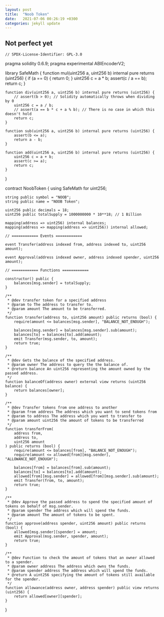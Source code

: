 ```yaml
---
layout: post
title:  "Noob Token"
date:   2021-07-06 00:26:19 +0300
categories: jekyll update
---
```


## Not perfect yet

    // SPDX-License-Identifier: GPL-3.0

pragma solidity 0.6.9;
pragma experimental ABIEncoderV2;

library SafeMath {
    function mul(uint256 a, uint256 b) internal pure returns (uint256) {
        if (a == 0) {
            return 0;
        }
        uint256 c = a * b;
        assert(c / a == b);
        return c;
    }

    function div(uint256 a, uint256 b) internal pure returns (uint256) {
        // assert(b > 0); // Solidity automatically throws when dividing by 0
        uint256 c = a / b;
        // assert(a == b * c + a % b); // There is no case in which this doesn't hold
        return c;
    }

    function sub(uint256 a, uint256 b) internal pure returns (uint256) {
        assert(b <= a);
        return a - b;
    }

    function add(uint256 a, uint256 b) internal pure returns (uint256) {
        uint256 c = a + b;
        assert(c >= a);
        return c;
    }
}

contract NoobToken {
    using SafeMath for uint256;

    string public symbol = "NOOB";
    string public name = "NOOB Token";

    uint256 public decimals = 18;
    uint256 public totalSupply = 1000000000 * 10**18; // 1 Billion

    mapping(address => uint256) internal balances;
    mapping(address => mapping(address => uint256)) internal allowed;

    // ============ Events ============

    event Transfer(address indexed from, address indexed to, uint256 amount);

    event Approval(address indexed owner, address indexed spender, uint256 amount);

    // ============ Functions ============

    constructor() public {
        balances[msg.sender] = totalSupply;
    }

    /**
     * @dev transfer token for a specified address
     * @param to The address to transfer to.
     * @param amount The amount to be transferred.
     */
    function transfer(address to, uint256 amount) public returns (bool) {
        require(amount <= balances[msg.sender], "BALANCE_NOT_ENOUGH");

        balances[msg.sender] = balances[msg.sender].sub(amount);
        balances[to] = balances[to].add(amount);
        emit Transfer(msg.sender, to, amount);
        return true;
    }

    /**
     * @dev Gets the balance of the specified address.
     * @param owner The address to query the the balance of.
     * @return balance An uint256 representing the amount owned by the passed address.
     */
    function balanceOf(address owner) external view returns (uint256 balance) {
        return balances[owner];
    }

    /**
     * @dev Transfer tokens from one address to another
     * @param from address The address which you want to send tokens from
     * @param to address The address which you want to transfer to
     * @param amount uint256 the amount of tokens to be transferred
     */
    function transferFrom(
        address from,
        address to,
        uint256 amount
    ) public returns (bool) {
        require(amount <= balances[from], "BALANCE_NOT_ENOUGH");
        require(amount <= allowed[from][msg.sender], "ALLOWANCE_NOT_ENOUGH");

        balances[from] = balances[from].sub(amount);
        balances[to] = balances[to].add(amount);
        allowed[from][msg.sender] = allowed[from][msg.sender].sub(amount);
        emit Transfer(from, to, amount);
        return true;
    }

    /**
     * @dev Approve the passed address to spend the specified amount of tokens on behalf of msg.sender.
     * @param spender The address which will spend the funds.
     * @param amount The amount of tokens to be spent.
     */
    function approve(address spender, uint256 amount) public returns (bool) {
        allowed[msg.sender][spender] = amount;
        emit Approval(msg.sender, spender, amount);
        return true;
    }

    /**
     * @dev Function to check the amount of tokens that an owner allowed to a spender.
     * @param owner address The address which owns the funds.
     * @param spender address The address which will spend the funds.
     * @return A uint256 specifying the amount of tokens still available for the spender.
     */
    function allowance(address owner, address spender) public view returns (uint256) {
        return allowed[owner][spender];
    }
}
